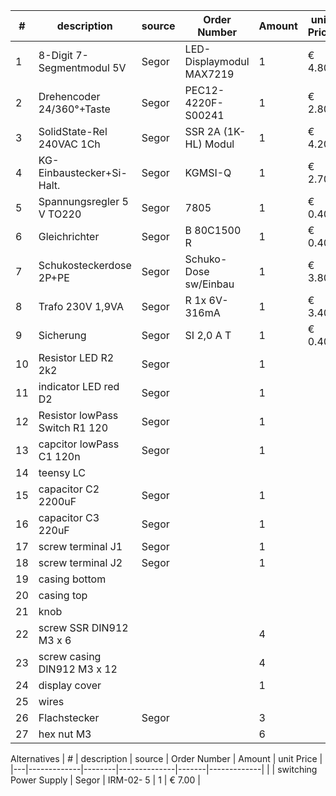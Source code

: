 | # | description | source | Order Number | Amount | unit Price | 
|---|-------------|--------|--------------|-------|-------------|
| 1 | 8-Digit 7-Segmentmodul 5V | Segor | LED-Displaymodul MAX7219 | 1 |  € 4.80 |    
| 2 | Drehencoder 24/360°+Taste | Segor | PEC12-4220F-S00241    | 1 | € 2.80   |
| 3 | SolidState-Rel 240VAC 1Ch | Segor | SSR  2A (1K-HL) Modul | 1 | € 4.20 |
| 4 | KG-Einbaustecker+Si-Halt. | Segor | KGMSI-Q               | 1 | € 2.70  |
| 5 | Spannungsregler 5 V TO220 | Segor | 7805                  | 1 | € 0.40 |               
| 6 | Gleichrichter | Segor | B 80C1500 R                       | 1 | € 0.40 |
| 7 | Schukosteckerdose 2P+PE  | Segor | Schuko-Dose sw/Einbau  | 1 | € 3.80 |
| 8 | Trafo 230V 1,9VA | Segor | R 1x 6V-316mA                  | 1 | € 3.40 |
| 9 | Sicherung | Segor | SI 2,0  A T                           | 1 | € 0.40 |
| 10 | Resistor LED R2 2k2| Segor |   | 1 | |
| 11 | indicator LED red D2 | Segor |  | 1 | |
| 12 | Resistor lowPass Switch R1 120 | Segor | | 1 | |
| 13 | capcitor lowPass C1 120n | Segor | | 1 | |
| 14 | teensy LC | | | |
| 15 | capacitor C2 2200uF | Segor | | 1 | |
| 16 | capacitor C3 220uF | Segor | | 1 | |
| 17 | screw terminal J1 | Segor | | 1 | | 
| 18 | screw terminal J2 | Segor | | 1 | | 
| 19 | casing bottom | 
| 20 | casing top |
| 21 | knob | 
| 22 | screw SSR DIN912 M3 x 6 | | | 4 | |
| 23 | screw casing DIN912 M3 x 12 | | | 4 | |
| 24 | display cover | | | 1 | |
| 25 | wires |
| 26 | Flachstecker | Segor | | 3 | |
| 27 | hex nut M3 | | | 6 | |

 
Alternatives
| # | description | source | Order Number | Amount | unit Price | 
|---|-------------|--------|--------------|-------|-------------|
|   | switching Power Supply | Segor | IRM-02- 5 | 1 | € 7.00 |       
